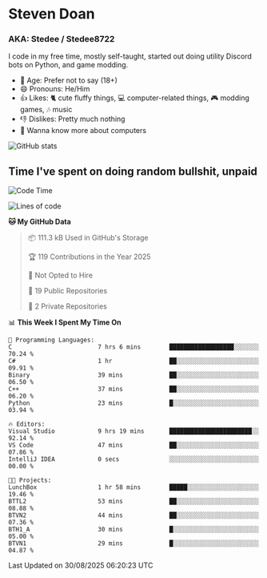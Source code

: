 # Steven Doan
### AKA: Stedee / Stedee8722
I code in my free time, mostly self-taught, started out doing utility Discord bots on Python, and game modding.

- 🤔 Age: Prefer not to say (18+)
- 😄 Pronouns: He/Him
- 👍 Likes: 🐈 cute fluffy things, 💻 computer-related things, 🎮 modding games, 🎶 music
- 👎 Dislikes: Pretty much nothing
- 🥹 Wanna know more about computers

![GitHub stats](https://github-readme-stats-iota-mocha-40.vercel.app/api?username=Stedee8722&show=prs_merged,prs_merged_percentage&show_icons=true&theme=transparent)

## Time I've spent on doing random bullshit, unpaid
<!--START_SECTION:Time I've spent on doing random bullshit, unpaid-->
![Code Time](http://img.shields.io/badge/Code%20Time-318%20hrs%2041%20mins-blue)

![Lines of code](https://img.shields.io/badge/From%20Hello%20World%20I%27ve%20Written-87.2%20thousand%20lines%20of%20code-blue)

**🐱 My GitHub Data** 

> 📦 111.3 kB Used in GitHub's Storage 
 > 
> 🏆 119 Contributions in the Year 2025
 > 
> 🚫 Not Opted to Hire
 > 
> 📜 19 Public Repositories 
 > 
> 🔑 2 Private Repositories 
 > 
📊 **This Week I Spent My Time On** 

```text
💬 Programming Languages: 
C                        7 hrs 6 mins        ██████████████████░░░░░░░   70.24 % 
C#                       1 hr                ██░░░░░░░░░░░░░░░░░░░░░░░   09.91 % 
Binary                   39 mins             ██░░░░░░░░░░░░░░░░░░░░░░░   06.50 % 
C++                      37 mins             ██░░░░░░░░░░░░░░░░░░░░░░░   06.20 % 
Python                   23 mins             █░░░░░░░░░░░░░░░░░░░░░░░░   03.94 % 

🔥 Editors: 
Visual Studio            9 hrs 19 mins       ███████████████████████░░   92.14 % 
VS Code                  47 mins             ██░░░░░░░░░░░░░░░░░░░░░░░   07.86 % 
IntelliJ IDEA            0 secs              ░░░░░░░░░░░░░░░░░░░░░░░░░   00.00 % 

🐱‍💻 Projects: 
LunchBox                 1 hr 58 mins        █████░░░░░░░░░░░░░░░░░░░░   19.46 % 
BTTL2                    53 mins             ██░░░░░░░░░░░░░░░░░░░░░░░   08.88 % 
BTVN2                    44 mins             ██░░░░░░░░░░░░░░░░░░░░░░░   07.36 % 
BTH1_A                   30 mins             █░░░░░░░░░░░░░░░░░░░░░░░░   05.00 % 
BTVN1                    29 mins             █░░░░░░░░░░░░░░░░░░░░░░░░   04.87 % 
```


 Last Updated on 30/08/2025 06:20:23 UTC
<!--END_SECTION:Time I've spent on doing random bullshit, unpaid-->
